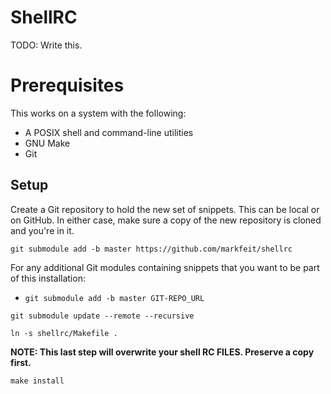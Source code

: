 # ShellRC

TODO: Write this.


# Prerequisites

This works on a system with the following:

 * A POSIX shell and command-line utilities
 * GNU Make
 * Git


## Setup

Create a Git repository to hold the new set of snippets.  This can be
local or on GitHub.  In either case, make sure a copy of the new
repository is cloned and you're in it.

`git submodule add -b master https://github.com/markfeit/shellrc`

For any additional Git modules containing snippets that you want to be
part of this installation:
 * `git submodule add -b master GIT-REPO_URL`

`git submodule update --remote --recursive`

`ln -s shellrc/Makefile .`

**NOTE: This last step will overwrite your shell RC FILES.  Preserve a
  copy first.**

`make install`
